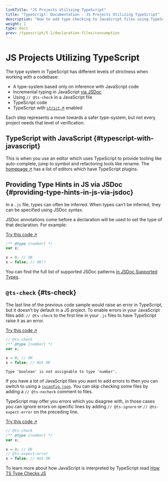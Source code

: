 ```yaml
---
linkTitle: "JS Projects Utilizing TypeScript"
title: "TypeScript: Documentation - JS Projects Utilizing TypeScript"
description: "How to add type checking to JavaScript files using TypeScript"
weight: 1
type: docs
prev: /typescript/5.1/declaration-files/consumption
---
```


# JS Projects Utilizing TypeScript

The type system in TypeScript has different levels of strictness when working with a codebase:

- A type-system based only on inference with JavaScript code
- Incremental typing in JavaScript [via JSDoc](/typescript/5.1/javascript/jsdoc-reference)
- Using `// @ts-check` in a JavaScript file
- TypeScript code
- TypeScript with [`strict` ↗](https://www.typescriptlang.org/tsconfig.html#strict) enabled

Each step represents a move towards a safer type-system, but not every project needs that level of verification.

## TypeScript with JavaScript {#typescript-with-javascript}

This is when you use an editor which uses TypeScript to provide tooling like auto-complete, jump to symbol and refactoring tools like rename.
The [homepage ↗](https://www.typescriptlang.org/) has a list of editors which have TypeScript plugins.

## Providing Type Hints in JS via JSDoc {#providing-type-hints-in-js-via-jsdoc}

In a `.js` file, types can often be inferred. When types can’t be inferred, they can be specified using JSDoc syntax.

JSDoc annotations come before a declaration will be used to set the type of that declaration. For example:

[Try this code ↗](https://www.typescriptlang.org/play#code/PQKhAIAEBcE8AcCm4DeA7ArgWwEaIE4C+4IwAUAG4CG+4AHgNxll3gC84ADA+MMOAHkA0i3bgAZlQA2AZ0Q8+goQH4AhEA)

```js
/** @type {number} */
var x;
 
x = 0; // OK
x = false; // OK?!
```

You can find the full list of supported JSDoc patterns [in JSDoc Supported Types](/typescript/5.1/javascript/jsdoc-reference).

## `@ts-check` {#ts-check}

The last line of the previous code sample would raise an error in TypeScript, but it doesn’t by default in a JS project.
To enable errors in your JavaScript files add: `// @ts-check` to the first line in your `.js` files to have TypeScript raise it as an error.

[Try this code ↗](https://www.typescriptlang.org/play#code/PTAEAEBcGcFoGMAWBTeBrAUCCyBOuB7XaALlACYBmc8rAKjokgE8AHZUAbwDsBXAWwBGeAL6g6wDADcAhrlAAPANwYMC0AF5QABiWhsAeQDSazaABmMgDbRke7ADkCkUMaA)

```js
// @ts-check
/** @type {number} */
var x;
 
x = 0; // OK
x = false; // Not OK
```

```text {filename="Generated error"}
Type 'boolean' is not assignable to type 'number'.
```

If you have a lot of JavaScript files you want to add errors to then you can switch to using a [`jsconfig.json`](/typescript/5.1/project-configuration/what-is-a-tsconfig-json).
You can skip checking some files by adding a `// @ts-nocheck` comment to files.

TypeScript may offer you errors which you disagree with, in those cases you can ignore errors on specific lines by adding `// @ts-ignore` or `// @ts-expect-error` on the preceding line.

[Try this code ↗](https://www.typescriptlang.org/play#code/PTAEAEBcGcFoGMAWBTeBrAUMAVNikBPAB2VAG8A7AVwFsAjZAJwF9RtgMA3AQ0dAA8A3Bgz9QAXlAAGQaBCgA8gGksYKHGT8S8SLCaMA9o1ETQAM24AbaMlnyAcgciKlQA)

```js
// @ts-check
/** @type {number} */
var x;
 
x = 0; // OK
// @ts-expect-error
x = false; // Not OK
```

To learn more about how JavaScript is interpreted by TypeScript read [How TS Type Checks JS](/typescript/5.1/javascript/type-checking-javascript-files)

